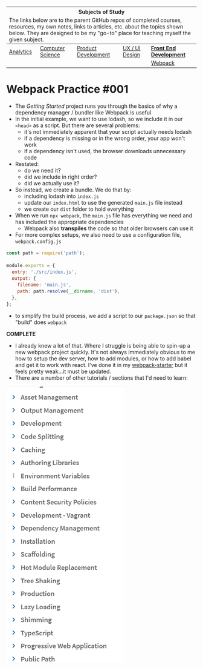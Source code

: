 <table>
    <thead>
        <tr>
            <th colspan="5" style="text-align: center;"><strong>Subjects of Study</strong></th>
        </tr>
        <tr>
            <td colspan="5">The links below are to the parent GitHub repos of completed courses, resources, my own notes, links to articles, etc. about the topics shown below. They are designed to be my "go-to" place for teaching myself the given subject.</td>
        </tr>
    </thead>
    <tbody>
        <tr>
            <td><a href="https://github.com/coolinmc6/analytics">Analytics</a></td>
            <td><a href="https://github.com/coolinmc6/CS-concepts">Computer Science</a></td>
            <td><a href="https://github.com/coolinmc6/design-ux-ui#product-design--development">Product Development</a></td>
            <td><a href="https://github.com/coolinmc6/design-ux-ui">UX / UI Design</a></td>
            <td><strong><a href="https://github.com/coolinmc6/front-end-dev">Front End Development</a></strong></td>
        </tr>
        <tr>
            <td></td>
            <td></td>
            <td></td>
            <td></td>
            <td><a href="https://github.com/coolinmc6/front-end-dev/blob/master/webpack.md">Webpack</a></td>
        </tr>
    </tbody>
</table>

# Webpack Practice #001

- The *Getting Started* project runs you through the basics of why a dependency 
manager / bundler like Webpack is useful. 
- In the initial example, we want to use
lodash, so we include it in our `<head>` as a script. But there are several problems:
  - it's not immediately apparent that your script actually needs lodash
  - if a dependency is missing or in the wrong order, your app won't work
  - if a dependency isn't used, the browser downloads unnecessary code
- Restated:
  - do we need it?
  - did we include in right order?
  - did we actually use it?
- So instead, we create a bundle. We do that by:
  - including lodash into `index.js`
  - update our `index.html` to use the generated `main.js` file instead
  - we create our `dist` folder to hold everything
- When we run `npx webpack`, the `main.js` file has everything we need and
has included the appropriate dependencies
  - Webpack also **transpiles** the code so that older browsers can use it
- For more complex setups, we also need to use a configuration file, 
`webpack.config.js`

```js
const path = require('path');

module.exports = {
  entry: './src/index.js',
  output: {
    filename: 'main.js',
    path: path.resolve(__dirname, 'dist'),
  },
};
```
- to simplify the build process, we add a script to our `package.json` so that
"build" does `webpack`

**COMPLETE**

- I already knew a lot of that. Where I struggle is being able to spin-up a
new webpack project quickly. It's not always immediately obvious to me how
to setup the dev server, how to add modules, or how to add babel and get it
to work with react. I've done it in my [webpack-starter](https://github.com/coolinmc6/webpack-starter) but it feels pretty weak...it must be updated.
- There are a number of other tutorials / sections that I'd need to learn:

![Webpack Subjects](webpack-subjects.png)